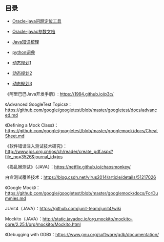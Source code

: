 ## 目录



* [Oracle-java问题定位工具](https://docs.oracle.com/javase/8/docs/technotes/guides/troubleshoot/toc.html)
* [Oracle-javac参数文档](https://docs.oracle.com/javase/8/docs/technotes/tools/windows/javac.html)


* [Java知识梳理](https://github.com/a594645875/blog/blob/master/README.md)

* [python词典](https://www.w3cschool.cn/python/dict)
* [动态规划1](https://www.cnblogs.com/hithongming/p/9229871.html)
* [动态规划2](https://blog.csdn.net/baidu_28312631/article/details/47418773)
* [动态规划3](https://www.zhihu.com/question/23995189)


《阿里巴巴Java开发手册》: https://1994.github.io/p3c/

《Advanced GoogleTest Topics》：https://github.com/google/googletest/blob/master/googletest/docs/advanced.md

《Defining a Mock Class》：https://github.com/google/googletest/blob/master/googlemock/docs/CheatSheet.md

《软件错误注入测试技术研究》：http://www.jos.org.cn/jos/ch/reader/create_pdf.aspx?file_no=3526&journal_id=jos

《捣乱猴测试》（JAVA）：https://netflix.github.io/chaosmonkey/

白盒测试覆盖技术：https://blog.csdn.net/virus2014/article/details/51217026

《Google Mock》：https://github.com/google/googletest/blob/master/googlemock/docs/ForDummies.md

 JUnit4（JAVA）：https://github.com/junit-team/junit4/wiki

Mockito（JAVA）：http://static.javadoc.io/org.mockito/mockito-core/2.25.1/org/mockito/Mockito.html

《Debugging with GDB》：https://www.gnu.org/software/gdb/documentation/
